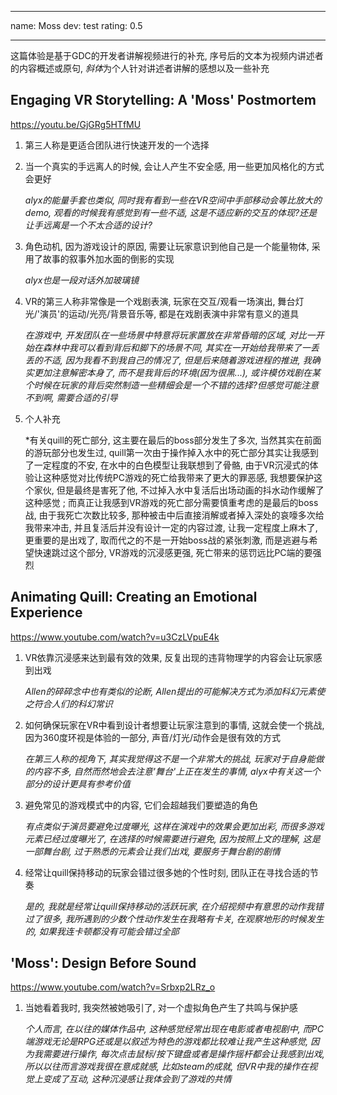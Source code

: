 

---
name: Moss
dev: test
rating: 0.5

---

这篇体验是基于GDC的开发者讲解视频进行的补充, 序号后的文本为视频内讲述者的内容概述或原句, *斜体*为个人针对讲述者讲解的感想以及一些补充

## Engaging VR Storytelling: A 'Moss' Postmortem 
https://youtu.be/GjGRg5HTfMU

1. 第三人称是更适合团队进行快速开发的一个选择

2. 当一个真实的手远离人的时候, 会让人产生不安全感, 用一些更加风格化的方式会更好

	*alyx的能量手套也类似, 同时我有看到一些在VR空间中手部移动会等比放大的demo, 观看的时候我有感觉到有一些不适, 这是不适应新的交互的体现?还是让手远离是一个不太合适的设计?*

3. 角色动机, 因为游戏设计的原因, 需要让玩家意识到他自己是一个能量物体, 采用了故事的叙事外加水面的倒影的实现

	*alyx也是一段对话外加玻璃镜*

4. VR的第三人称非常像是一个戏剧表演, 玩家在交互/观看一场演出, 舞台灯光/'演员'的运动/光亮/背景音乐等, 都是在戏剧表演中非常有意义的道具

	*在游戏中, 开发团队在一些场景中特意将玩家置放在非常昏暗的区域, 对比一开始在森林中我可以看到背后和脚下的场景不同, 其实在一开始给我带来了一丢丢的不适, 因为我看不到我自己的情况了, 但是后来随着游戏进程的推进, 我确实更加注意解密本身了, 而不是我背后的环境(因为很黑...), 或许模仿戏剧在某个时候在玩家的背后突然制造一些精细会是一个不错的选择?但感觉可能注意不到啊, 需要合适的引导*

5. 个人补充

	*有关quill的死亡部分, 这主要在最后的boss部分发生了多次, 当然其实在前面的游玩部分也发生过, quill第一次由于操作掉入水中的死亡部分其实让我感到了一定程度的不安, 在水中的白色模型让我联想到了骨骼, 由于VR沉浸式的体验让这种感觉对比传统PC游戏的死亡给我带来了更大的罪恶感, 我想要保护这个家伙, 但是最终是害死了他, 不过掉入水中复活后出场动画的抖水动作缓解了这种感觉 ; 而真正让我感到VR游戏的死亡部分需要慎重考虑的是最后的boss战, 由于我死亡次数比较多, 那种被击中后直接消解或者掉入深处的哀嚎多次给我带来冲击, 并且复活后并没有设计一定的内容过渡, 让我一定程度上麻木了, 更重要的是出戏了, 取而代之的不是一开始boss战的紧张刺激, 而是逃避与希望快速跳过这个部分, VR游戏的沉浸感更强, 死亡带来的惩罚远比PC端的要强烈

## Animating Quill: Creating an Emotional Experience
https://www.youtube.com/watch?v=u3CzLVpuE4k

1. VR依靠沉浸感来达到最有效的效果, 反复出现的违背物理学的内容会让玩家感到出戏

	*Allen的碎碎念中也有类似的论断, Allen提出的可能解决方式为添加科幻元素使之符合人们的科幻常识*

2. 如何确保玩家在VR中看到设计者想要让玩家注意到的事情, 这就会使一个挑战, 因为360度环视是体验的一部分, 声音/灯光/动作会是很有效的方式

	*在第三人称的视角下, 其实我觉得这不是一个非常大的挑战, 玩家对于自身能做的内容不多, 自然而然地会去注意'舞台'上正在发生的事情, alyx中有关这一个部分的设计更具有参考价值*


3. 避免常见的游戏模式中的内容, 它们会超越我们要塑造的角色

	*有点类似于演员要避免过度曝光, 这样在演戏中的效果会更加出彩, 而很多游戏元素已经过度曝光了, 在选择的时候需要进行避免, 因为按照上文的理解, 这是一部舞台剧, 过于熟悉的元素会让我们出戏, 要服务于舞台剧的剧情*

4. 经常让quill保持移动的玩家会错过很多她的个性时刻, 团队正在寻找合适的节奏

	*是的, 我就是经常让quill保持移动的活跃玩家, 在介绍视频中有意思的动作我错过了很多, 我所遇到的少数个性动作发生在我略有卡关, 在观察地形的时候发生的, 如果我连卡顿都没有可能会错过全部*


## 'Moss': Design Before Sound
https://www.youtube.com/watch?v=Srbxp2LRz_o

1. 当她看着我时, 我突然被她吸引了, 对一个虚拟角色产生了共鸣与保护感

	*个人而言, 在以往的媒体作品中, 这种感觉经常出现在电影或者电视剧中, 而PC端游戏无论是RPG还或是以叙述为特色的游戏都比较难让我产生这种感觉, 因为我需要进行操作, 每次点击鼠标/按下键盘或者是操作摇杆都会让我感到出戏, 所以以往而言游戏我很在意成就感, 比如steam的成就, 但VR中我的操作在视觉上变成了互动, 这种沉浸感让我体会到了游戏的共情*
